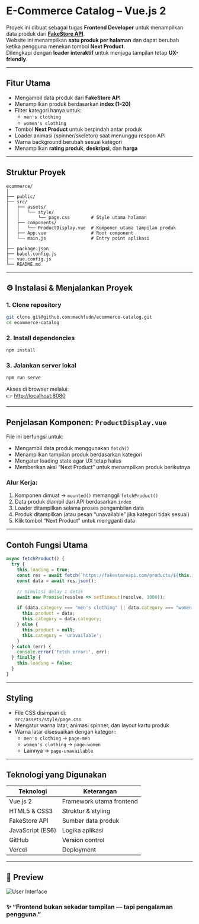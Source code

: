 # E-Commerce Catalog – Vue.js 2

Proyek ini dibuat sebagai tugas **Frontend Developer** untuk menampilkan data produk dari **[FakeStore API](https://fakestoreapi.com)**.  
Website ini menampilkan **satu produk per halaman** dan dapat berubah ketika pengguna menekan tombol **Next Product**.  
Dilengkapi dengan **loader interaktif** untuk menjaga tampilan tetap **UX-friendly**.

---

## Fitur Utama

- Mengambil data produk dari **FakeStore API**
- Menampilkan produk berdasarkan **index (1–20)**
- Filter kategori hanya untuk:
  - `men's clothing`
  - `women's clothing`
- Tombol **Next Product** untuk berpindah antar produk
- Loader animasi (spinner/skeleton) saat menunggu respon API
- Warna background berubah sesuai kategori
- Menampilkan **rating produk**, **deskripsi**, dan **harga**

---

## Struktur Proyek

```
ecommerce/
│
├── public/
├── src/
│   ├── assets/
│   │   └── style/
│   │       └── page.css        # Style utama halaman
│   ├── components/
│   │   └── ProductDisplay.vue  # Komponen utama tampilan produk
│   ├── App.vue                 # Root component
│   └── main.js                 # Entry point aplikasi
│
├── package.json
├── babel.config.js
├── vue.config.js
└── README.md
```

---

## ⚙️ Instalasi & Menjalankan Proyek

### 1️. Clone repository
```bash
git clone git@github.com:machfudn/ecommerce-catalog.git
cd ecommerce-catalog
```

### 2️. Install dependencies
```bash
npm install
```

### 3️. Jalankan server lokal
```bash
npm run serve
```

Akses di browser melalui:  
👉 [http://localhost:8080](http://localhost:8080)

---

## Penjelasan Komponen: `ProductDisplay.vue`

File ini berfungsi untuk:
- Mengambil data produk menggunakan `fetch()`
- Menampilkan tampilan produk berdasarkan kategori
- Mengatur loading state agar UX tetap halus
- Memberikan aksi “Next Product” untuk menampilkan produk berikutnya

### Alur Kerja:
1. Komponen dimuat → `mounted()` memanggil `fetchProduct()`
2. Data produk diambil dari API berdasarkan `index`
3. Loader ditampilkan selama proses pengambilan data
4. Produk ditampilkan (atau pesan “unavailable” jika kategori tidak sesuai)
5. Klik tombol “Next Product” untuk mengganti data

---

## Contoh Fungsi Utama

```javascript
async fetchProduct() {
  try {
    this.loading = true;
    const res = await fetch(`https://fakestoreapi.com/products/${this.index}`);
    const data = await res.json();

    // Simulasi delay 1 detik
    await new Promise(resolve => setTimeout(resolve, 1000));

    if (data.category === "men's clothing" || data.category === "women's clothing") {
      this.product = data;
      this.category = data.category;
    } else {
      this.product = null;
      this.category = 'unavailable';
    }
  } catch (err) {
    console.error('Fetch error:', err);
  } finally {
    this.loading = false;
  }
}
```

---

## Styling

- File CSS disimpan di:  
  `src/assets/style/page.css`
- Mengatur warna latar, animasi spinner, dan layout kartu produk
- Warna latar disesuaikan dengan kategori:
  - `men's clothing` → `page-men`
  - `women's clothing` → `page-women`
  - Lainnya → `page-unavailable`

---

## Teknologi yang Digunakan

| Teknologi | Keterangan |
|------------|-------------|
| Vue.js 2   | Framework utama frontend |
| HTML5 & CSS3 | Struktur & styling |
| FakeStore API | Sumber data produk |
| JavaScript (ES6) | Logika aplikasi |
| GitHub | Version control  |
| Vercel | Deployment  |
---

## 📸 Preview 
![User Interface](https://github.com/user-attachments/assets/c878e6d6-cecb-4b6c-ac8a-473811dd92f0)


### ✨ “Frontend bukan sekadar tampilan — tapi pengalaman pengguna.”
